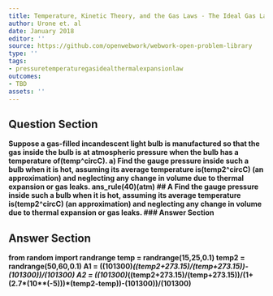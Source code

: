 ```yaml
---
title: Temperature, Kinetic Theory, and the Gas Laws - The Ideal Gas Law
author: Urone et. al
date: January 2018
editor: ''
source: https://github.com/openwebwork/webwork-open-problem-library
type: ''
tags:
- pressuretemperaturegasidealthermalexpansionlaw
outcomes:
- TBD
assets: ''
---
```


## Question Section 

<b>
Suppose a gas-filled incandescent light bulb is manufactured so that the gas inside the bulb is at atmospheric pressure when the bulb has a temperature of(temp^circC).
a) Find the gauge pressure inside such a bulb when it is hot, assuming its average temperature is(temp2^circC) (an approximation) and neglecting any change in volume due to thermal expansion or gas leaks.
ans_rule(40)(atm)
## A
Find the gauge pressure inside such a bulb when it is hot, assuming its average temperature is(temp2^circC) (an approximation) and neglecting any change in volume due to thermal expansion or gas leaks.
### Answer Section


## Answer Section

from random import randrange
temp = randrange(15,25,0.1)
temp2 = randrange(50,60,0.1)
A1 = ((101300)*((temp2+273.15)/(temp+273.15))-(101300))/(101300)
A2 = ((101300)*((temp2+273.15)/(temp+273.15))/(1+(2.7*(10**(-5)))*(temp2-temp))-(101300))/(101300)